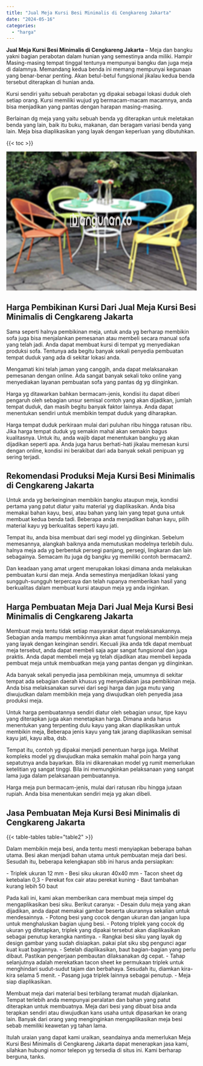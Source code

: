 ```yaml
---
title: "Jual Meja Kursi Besi Minimalis di Cengkareng Jakarta"
date: "2024-05-16"
categories: 
  - "harga"
---
```


**Jual Meja Kursi Besi Minimalis di Cengkareng Jakarta** – Meja dan bangku yakni bagian perabotan dalam hunian yang semestinya anda miliki. Hampir Masing-masing tempat tinggal tentunya mempunyai bangku dan juga meja di dalamnya. Memandang kedua benda ini memang mempunyai kegunaan yang benar-benar penting. Akan betul-betul fungsional jikalau kedua benda tersebut diterapkan di hunian anda.

Kursi sendiri yaitu sebuah perabotan yg dipakai sebagai lokasi duduk oleh setiap orang. Kursi memiliki wujud yg bermacam-macam macamnya, anda bisa menjadikan yang pantas dengan harapan masing-masing.

Berlainan dg meja yang yaitu sebuah benda yg diterapkan untuk meletakan benda yang lain, baik itu buku, makanan, dan beragam variasi benda yang lain. Meja bisa diaplikasikan yang layak dengan keperluan yang dibutuhkan.

{{< toc >}}

![Jual Meja Kursi Besi Minimalis di Cengkareng Jakarta](/images/jual-meja-besi-murah33.png)

## Harga Pembikinan Kursi Dari Jual Meja Kursi Besi Minimalis di Cengkareng Jakarta

Sama seperti halnya pembikinan meja, untuk anda yg berharap membikin sofa juga bisa menjalankan pemesanan atau membeli secara manual sofa yang telah jadi. Anda dapat membuat kursi di tempat yg menyediakan produksi sofa. Tentunya ada begitu banyak sekali penyedia pembuatan tempat duduk yang ada di sekitar lokasi anda.

Mengamati kini telah jaman yang canggih, anda dapat melaksanakan pemesanan dengan online. Ada sangat banyak sekali toko online yang menyediakan layanan pembuatan sofa yang pantas dg yg diinginkan.

Harga yg ditawarkan bahkan bermacam-jenis, kondisi itu dapat diberi pengaruh oleh sebagian unsur semisal contoh yang akan dijadikan, jumlah tempat duduk, dan masih begitu banyak faktor lainnya. Anda dapat menentukan sendiri untuk membikin tempat duduk yang diharapkan.

Harga tempat duduk perkiraan mulai dari puluhan ribu hingga ratusan ribu. Jika harga tempat duduk yg semakin mahal akan semakin bagus kualitasnya. Untuk itu, anda wajib dapat menentukan bangku yg akan dijadikan seperti apa. Anda juga harus berhati-hati jikalau memesan kursi dengan online, kondisi ini berakibat dari ada banyak sekali penipuan yg sering terjadi.

## Rekomendasi Produksi Meja Kursi Besi Minimalis di Cengkareng Jakarta

Untuk anda yg berkeinginan membikin bangku ataupun meja, kondisi pertama yang patut diatur yaitu material yg diaplikasikan. Anda bisa memakai bahan kayu, besi, atau bahan yang lain yang tepat guna untuk membuat kedua benda tadi. Beberapa anda menjadikan bahan kayu, pilih material kayu yg berkualitas seperti kayu jati.

Tempat itu, anda bisa membuat dari segi model yg diinginkan. Sebelum memesannya, alangkah baiknya anda memutuskan modelnya terlebih dulu. halnya meja ada yg berbentuk persegi panjang, persegi, lingkaran dan lain sebagainya. Semacam itu juga dg bangku yg memiliki contoh bermacam2.

Dan keadaan yang amat urgent merupakan lokasi dimana anda melakukan pembuatan kursi dan meja. Anda semestinya menjadikan lokasi yang sungguh-sungguh terpercaya dan telah rupanya memberikan hasil yang berkualitas dalam membuat kursi ataupun meja yg anda inginkan.

## Harga Pembuatan Meja Dari Jual Meja Kursi Besi Minimalis di Cengkareng Jakarta

Membuat meja tentu tidak setiap masyarakat dapat melaksanakannya. Sebagian anda mampu membikinnya akan amat fungsional membikin meja yang layak dengan keinginan sendiri. Kecuali jika anda tdk dapat membuat meja tersebut, anda dapat membeli saja agar sangat fungsional dan juga praktis. Anda dapat membeli meja yg telah dijadikan atau membeli kepada pembuat meja untuk membuatkan meja yang pantas dengan yg diinginkan.

Ada banyak sekali penyedia jasa pembikinan meja, umumnya di sekitar tempat ada sebagian daerah khusus yg menyediakan jasa pembikinan meja. Anda bisa melaksanakan survei dari segi harga dan juga mutu yang diwujudkan dalam membikin meja yang diwujudkan oleh penyedia jasa produksi meja.

Untuk harga pembuatannya sendiri diatur oleh sebagian unsur, tipe kayu yang diterapkan juga akan menetapkan harga. Dimana anda harus menentukan yang terpenting dulu kayu yang akan diaplikasikan untuk membikin meja, Beberapa jenis kayu yang tak jarang diaplikasikan semisal kayu jati, kayu alba, dsb.

Tempat itu, contoh yg dipakai menjadi penentuan harga juga. Melihat kompleks model yg diwujudkan maka semakin mahal poin harga yang sepatutnya anda bayarkan. Bila ini dikarenakan model yg rumit memerlukan ketelitian yg sangat tinggi. Bila ini memungkinkan pelaksanaan yang sangat lama juga dalam pelaksanaan pembuatannya.

Harga meja pun bermacam-jenis, mulai dari ratusan ribu hingga jutaan rupiah. Anda bisa menentukan sendiri meja yg akan dibeli.

## Jasa Pembuatan Meja Kursi Besi Minimalis di Cengkareng Jakarta

{{< table-tables table="table2" >}}

Dalam membikin meja besi, anda tentu mesti menyiapkan beberapa bahan utama. Besi akan menjadi bahan utama untuk pembuatan meja dari besi. Sesudah itu, beberapa kelengkapan sbb ini harus anda persiapkan:

\- Triplek ukuran 12 mm - Besi siku ukuran 40x40 mm - Tacon sheet dg ketebalan 0,3 - Perekat fox cair atau perekat kuning - Baut tambahan kurang lebih 50 baut

Pada kali ini, kami akan memberikan cara membuat meja simpel dg mengaplikasikan besi siku. Berikut caranya: - Desain dulu meja yang akan dijadikan, anda dapat memakai gambar beserta ukurannya sekalian untuk mendesainnya. - Potong besi yang cocok dengan ukuran dan jangan lupa untuk menghaluskan bagian ujung besi. - Potong triplek yang cocok dg ukuran yg ditetapkan, triplek yang dipakai tersebut akan diaplikasikan sebagai penutup kerangka nantinya. - Rangkai besi siku yang layak dg design gambar yang sudah disiapkan. pakai plat siku sbg pengunci agar kuat kuat bagiannya. - Setelah diaplikasikan, baut bagian-bagian yang perlu dibaut. Pastikan pengerjaan pembautan dilaksanakan dg cepat. - Tahap selanjutnya adalah merekatkan tacon sheet ke permukaan triplek untuk menghindari sudut-sudut tajam dan berbahaya. Sesudah itu, diamkan kira-kira selama 5 menit. - Pasang juga triplek lainnya sebagai penutup. - Meja siap diaplikasikan.

Membuat meja dari material besi terbilang teramat mudah dijalankan. Tempat terlebih anda mempunyai peralatan dan bahan yang patut diterapkan untuk membuatnya. Meja dari besi yang dibuat bisa anda terapkan sendiri atau diwujudkan kans usaha untuk dipasarkan ke orang lain. Banyak dari orang yang menginginkan mengaplikasikan meja besi sebab memiliki keawetan yg tahan lama.

Itulah uraian yang dapat kami uraikan, seandainya anda memerlukan Meja Kursi Besi Minimalis di Cengkareng Jakarta dapat menerapkan jasa kami, silahkan hubungi nomor telepon yg tersedia di situs ini. Kami berharap berguna, tanks.
